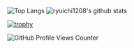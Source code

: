 ![Top Langs](https://github-readme-stats.vercel.app/api/top-langs/?username=ryuichi1208&hide=html)
![ryuichi1208's github stats](https://github-readme-stats.vercel.app/api?username=ryuichi1208&show_icons=true&count_private=true&line_height=40)

[![trophy](https://github-profile-trophy.vercel.app/?username=ryuichi1208&column=7)](https://github.com/ryo-ma/github-profile-trophy)

![GitHub Profile Views Counter](https://komarev.com/ghpvc/?username=ryuichi1208)

